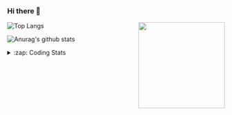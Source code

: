 ### Hi there 👋

<!--
**tao8687/tao8687** is a ✨ _special_ ✨ repository because its `README.md` (this file) appears on your GitHub profile.

Here are some ideas to get you started:

- 🔭 I’m currently working on ...
- 🌱 I’m currently learning ...
- 👯 I’m looking to collaborate on ...
- 🤔 I’m looking for help with ...
- 💬 Ask me about ...
- 📫 How to reach me: ...
- 😄 Pronouns: ...
- ⚡ Fun fact: ...
-->

<img align='right' src="https://media.giphy.com/media/M9gbBd9nbDrOTu1Mqx/giphy.gif" width="200">

  
![Top Langs](https://github-readme-stats.vercel.app/api/top-langs/?username=tao8687&layout=compact&title_color=23238E&text_color=A67D3D)

![Anurag's github stats](https://github-readme-stats.vercel.app/api?username=tao8687&show_icons=true&&text_color=A67D3D&title_color=23238E&show_icons=false&count_private=true&hide=stars)

<details>
  <summary>:zap: Coding Stats</summary>
  <b>
<!--START_SECTION:waka-->

```text
From: 10 June 2022 - To: 17 June 2022

C                 14 hrs 8 mins   █████████████████░░░░░░░░   67.37 %
C++               3 hrs 32 mins   ████▒░░░░░░░░░░░░░░░░░░░░   16.90 %
Python            1 hr 28 mins    █▓░░░░░░░░░░░░░░░░░░░░░░░   07.03 %
Makefile          58 mins         █░░░░░░░░░░░░░░░░░░░░░░░░   04.65 %
Bash              28 mins         ▓░░░░░░░░░░░░░░░░░░░░░░░░   02.24 %
Text              14 mins         ▒░░░░░░░░░░░░░░░░░░░░░░░░   01.19 %
```

<!--END_SECTION:waka-->
</details>
